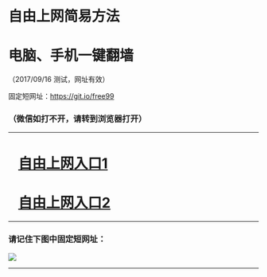 ﻿# 自由上网简易方法

# 电脑、手机一键翻墙

（2017/09/16 测试，网址有效）

固定短网址：https://git.io/free99

### （微信如打不开，请转到浏览器打开）


***





# &nbsp;&nbsp; <a href="http://ft369915448.fwq-tz1003.online/fwqtz01.html?t=091600122671 " target="_blank">自由上网入口1</a>
# &nbsp;&nbsp; <a href="http://ft1994111970.fwq-tz1004.online/fwqtz02.html?t=091600122137 " target="_blank">自由上网入口2</a>
***

### 请记住下图中固定短网址：

<img src="https://s3-us-west-2.amazonaws.com/fwq-1001/yjfq-20170905okok.png" /> 


***

